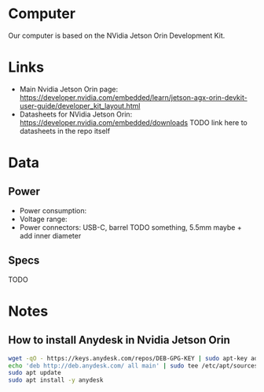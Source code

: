 # Computer
Our computer is based on the NVidia Jetson Orin Development Kit.

# Links
- Main Nvidia Jetson Orin page: https://developer.nvidia.com/embedded/learn/jetson-agx-orin-devkit-user-guide/developer_kit_layout.html
- Datasheets for NVidia Jetson Orin: https://developer.nvidia.com/embedded/downloads
TODO link here to datasheets in the repo itself

# Data
## Power
- Power consumption: 
- Voltage range:
- Power connectors: USB-C, barrel TODO something, 5.5mm maybe + add inner diameter

## Specs
TODO

# Notes
## How to install Anydesk in Nvidia Jetson Orin
```bash
wget -qO - https://keys.anydesk.com/repos/DEB-GPG-KEY | sudo apt-key add -
echo 'deb http://deb.anydesk.com/ all main' | sudo tee /etc/apt/sources.list.d/anydesk.list                                                                                           
sudo apt update                                                                                                                                                                       
sudo apt install -y anydesk 
```


